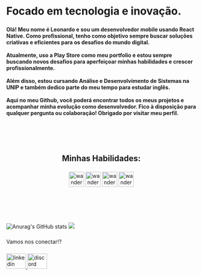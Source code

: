 <h1 align="left">Focado em tecnologia e inovação.</h1>

###

<h4 align="left">Olá! Meu nome é Leonardo e sou um desenvolvedor mobile usando React Native. Como profissional, tenho como objetivo sempre buscar soluções criativas e eficientes para os desafios do mundo digital.
<br>
<br>
Atualmente, uso a Play Store como meu portfolio e estou sempre buscando novos desafios para aperfeiçoar minhas habilidades e crescer profissionalmente.
<br>
<br>
Além disso, estou cursando Análise e Desenvolvimento de Sistemas na UNIP e também dedico parte do meu tempo para estudar inglês.
<br>
<br>
Aqui no meu Github, você poderá encontrar todos os meus projetos e acompanhar minha evolução como desenvolvedor. Fico à disposição para qualquer pergunta ou colaboração! Obrigado por visitar meu perfil.</h4>
<br>
<br>
<br>

###

<h2 align="center">Minhas Habilidades:</h2>

###

<div align="center">
 <img aling="centeer"alt="wanderson-html"heignt="30" width="40" src="https://cdn.jsdelivr.net/gh/devicons/devicon/icons/html5/html5-original.svg"/>
 <img aling="centeer"alt="wanderson-html"heignt="30" width="40" src="https://cdn.jsdelivr.net/gh/devicons/devicon/icons/css3/css3-original.svg"/>
 <img aling="centeer"alt="wanderson-html"heignt="30" width="40" src="https://cdn.jsdelivr.net/gh/devicons/devicon/icons/javascript/javascript-original.svg"/>
 <img aling="centeer"alt="wanderson-html"heignt="30" width="40" src="https://cdn.jsdelivr.net/gh/devicons/devicon/icons/react/react-original.svg"/>
  </div>
  <br>
  <br>
  <br>
  <br>

###

![Anurag's GitHub stats](https://github-readme-stats.vercel.app/api?username=leonardoferreiramiranda&show_icons=true&theme=dark)
<img src="https://github-readme-stats.vercel.app/api/top-langs/?username=leonardoferreiramiranda&layout=compact&langs_count=16&theme=dark"/>

###

<p align="left">Vamos nos conectar!?</p>

###

<div align="left">
  <a href="https://www.linkedin.com/in/leonardo-ferreira-91a731240/" target="_blank">
    <img src="https://raw.githubusercontent.com/maurodesouza/profile-readme-generator/master/src/assets/icons/social/linkedin/default.svg" width="52" height="40" alt="linkedin logo"  />
  </a>
  <a href="https://discord.com/channels/Leonardo Ferreira#4253" target="_blank">
    <img src="https://raw.githubusercontent.com/maurodesouza/profile-readme-generator/master/src/assets/icons/social/discord/default.svg" width="52" height="40" alt="discord logo"  />
  </a>
</div>

###
